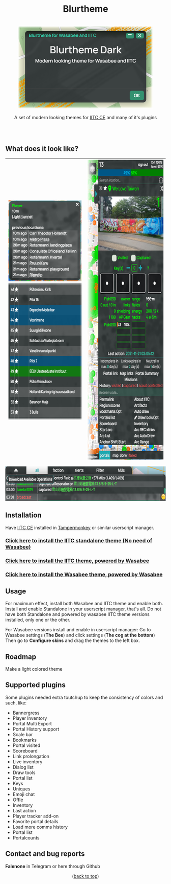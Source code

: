 <div align="center">
<h1 align="center">Blurtheme</h1>
<br />
  <a href="https://github.com/Falenone/Blurtheme">
    <img src="images/theme.png" alt="Dark" width="426" height="261">
  </a>
  
 A set of modern looking themes for [IITC CE](https://iitc.app) and many of it's plugins
 </div>
<br />
<br />

## What does it look like?

<div align="center">


| <img src="images/tooltip.png" alt="Scores" width="253" height="257"><br><img src="images/table.png" alt="Scores" width="345" height="430">  | <img src="images/sidebar.png" alt="Sidebar" width="353" height="938"> |
| ------------- | ------------- |
<img src="images/chat.png" alt="Chat" width="708" height="108">
</div>


## Installation

Have [IITC CE](https://iitc.app) installed in [Tampermonkey](https://chrome.google.com/webstore/detail/tampermonkey/dhdgffkkebhmkfjojejmpbldmpobfkfo?hl=en) or similar userscript manager.

[<h3>Click here to install the IITC standalone theme (No need of Wasabee)</h3>](https://github.com/Falenone/Blurtheme/raw/main/blurtheme-dark-iitc-standalone.user.js)

[<h3>Click here to install the IITC theme, powered by Wasabee</h3>](https://github.com/Falenone/Blurtheme/raw/main/blurtheme-dark-iitc-skin.user.js)

[<h3>Click here to install the Wasabee theme, powered by Wasabee</h3>](https://github.com/Falenone/Blurtheme/raw/main/blurtheme-dark-wasabee-skin.user.js)


## Usage
For maximum effect, install both Wasabee and IITC theme and enable both.<br> 
Install and enable Standalone in your userscript manager, that's all. Do not have both Standalone and powered by wasabee IITC theme versions installed, only one or the other.

For Wasabee versions install and enable in userscript manager:
Go to Wasabee settings (**The Bee**) and click settings (**The cog at the bottom**) Then go to **Configure skins** and drag the themes to the left box.

## Roadmap

Make a light colored theme<br>

## Supported plugins

Some plugins needed extra toutchup to keep the consistency of colors and such, like: <br>

- Bannergress
- Player Inventory
- Portal Multi Export
- Portal History support
- Scale bar
- Bookmarks
- Portal visited
- Scoreboard
- Link prolongation
- Live inventory
- Dialog list
- Draw tools
- Portal list
- Keys
- Uniques
- Emoji chat
- Offle
- Inventory
- Last action
- Player tracker add-on
- Favorite portal details
- Load more comms history
- Portal list
- Portalcounts

## Contact and bug reports

**Falenone** in Telegram or here through Github

<p align="center">(<a href="#top">back to top</a>)</p>
